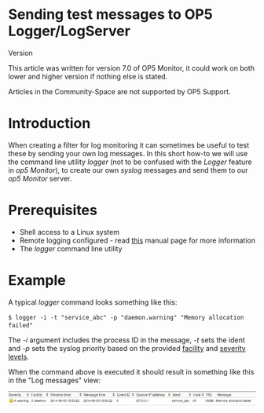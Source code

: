 # Sending test messages to OP5 Logger/LogServer

Version

This article was written for version 7.0 of OP5 Monitor, it could work on both lower and higher version if nothing else is stated.

Articles in the Community-Space are not supported by OP5 Support.

# Introduction

When creating a filter for log monitoring it can sometimes be useful to test these by sending your own log messages.
In this short how-to we will use the command line utility *logger* (not to be confused with the *Logger* feature in *op5 Monitor*),
to create our own *syslog* messages and send them to our *op5 Monitor* server.

# Prerequisites

- Shell access to a Linux system
- Remote logging configured - read [this](http://LÄNkA%20HEREEE) manual page for more information
- The *logger* command line utility

# Example

A typical *logger* command looks something like this:

``` {.text data-syntaxhighlighter-params="brush: text; gutter: false; theme: Confluence" data-theme="Confluence" style="brush: text; gutter: false; theme: Confluence"}
$ logger -i -t "service_abc" -p "daemon.warning" "Memory allocation failed"
```

The *-i* argument includes the process ID in the message, *-t* sets the ident and *-p* sets the syslog priority based on the provided [facility](http://en.wikipedia.org/wiki/Syslog#Facility_levels) and [severity levels](http://en.wikipedia.org/wiki/Syslog#Severity_levels).

When the command above is executed it should result in something like this in the "Log messages" view:

![](attachments/10944528/11141121.png)

